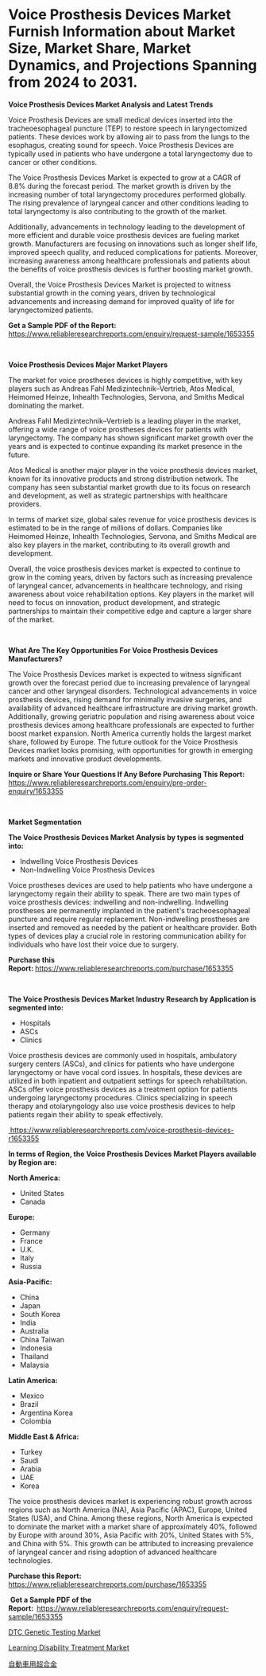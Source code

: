 <p><h1>Voice Prosthesis Devices Market Furnish Information about Market Size, Market Share, Market Dynamics, and Projections Spanning from 2024 to 2031.</h1></p><p><strong>Voice Prosthesis Devices Market Analysis and Latest Trends</strong></p>
<p><p>Voice Prosthesis Devices are small medical devices inserted into the tracheoesophageal puncture (TEP) to restore speech in laryngectomized patients. These devices work by allowing air to pass from the lungs to the esophagus, creating sound for speech. Voice Prosthesis Devices are typically used in patients who have undergone a total laryngectomy due to cancer or other conditions.</p><p>The Voice Prosthesis Devices Market is expected to grow at a CAGR of 8.8% during the forecast period. The market growth is driven by the increasing number of total laryngectomy procedures performed globally. The rising prevalence of laryngeal cancer and other conditions leading to total laryngectomy is also contributing to the growth of the market.</p><p>Additionally, advancements in technology leading to the development of more efficient and durable voice prosthesis devices are fueling market growth. Manufacturers are focusing on innovations such as longer shelf life, improved speech quality, and reduced complications for patients. Moreover, increasing awareness among healthcare professionals and patients about the benefits of voice prosthesis devices is further boosting market growth.</p><p>Overall, the Voice Prosthesis Devices Market is projected to witness substantial growth in the coming years, driven by technological advancements and increasing demand for improved quality of life for laryngectomized patients.</p></p>
<p><strong>Get a Sample PDF of the Report:&nbsp;</strong> <a href="https://www.reliableresearchreports.com/enquiry/request-sample/1653355">https://www.reliableresearchreports.com/enquiry/request-sample/1653355</a></p>
<p>&nbsp;</p>
<p><strong>Voice Prosthesis Devices Major Market Players</strong></p>
<p><p>The market for voice prostheses devices is highly competitive, with key players such as Andreas Fahl Medizintechnik–Vertrieb, Atos Medical, Heimomed Heinze, Inhealth Technologies, Servona, and Smiths Medical dominating the market. </p><p>Andreas Fahl Medizintechnik–Vertrieb is a leading player in the market, offering a wide range of voice prostheses devices for patients with laryngectomy. The company has shown significant market growth over the years and is expected to continue expanding its market presence in the future. </p><p>Atos Medical is another major player in the voice prosthesis devices market, known for its innovative products and strong distribution network. The company has seen substantial market growth due to its focus on research and development, as well as strategic partnerships with healthcare providers. </p><p>In terms of market size, global sales revenue for voice prosthesis devices is estimated to be in the range of millions of dollars. Companies like Heimomed Heinze, Inhealth Technologies, Servona, and Smiths Medical are also key players in the market, contributing to its overall growth and development.</p><p>Overall, the voice prosthesis devices market is expected to continue to grow in the coming years, driven by factors such as increasing prevalence of laryngeal cancer, advancements in healthcare technology, and rising awareness about voice rehabilitation options. Key players in the market will need to focus on innovation, product development, and strategic partnerships to maintain their competitive edge and capture a larger share of the market.</p></p>
<p>&nbsp;</p>
<p><strong>What Are The Key Opportunities For Voice Prosthesis Devices Manufacturers?</strong></p>
<p><p>The Voice Prosthesis Devices market is expected to witness significant growth over the forecast period due to increasing prevalence of laryngeal cancer and other laryngeal disorders. Technological advancements in voice prosthesis devices, rising demand for minimally invasive surgeries, and availability of advanced healthcare infrastructure are driving market growth. Additionally, growing geriatric population and rising awareness about voice prosthesis devices among healthcare professionals are expected to further boost market expansion. North America currently holds the largest market share, followed by Europe. The future outlook for the Voice Prosthesis Devices market looks promising, with opportunities for growth in emerging markets and innovative product developments.</p></p>
<p><strong>Inquire or Share Your Questions If Any Before Purchasing This Report:</strong> <a href="https://www.reliableresearchreports.com/enquiry/pre-order-enquiry/1653355">https://www.reliableresearchreports.com/enquiry/pre-order-enquiry/1653355</a></p>
<p>&nbsp;</p>
<p><strong>Market Segmentation</strong></p>
<p><strong>The Voice Prosthesis Devices Market Analysis by types is segmented into:</strong></p>
<p><ul><li>Indwelling Voice Prosthesis Devices</li><li>Non-Indwelling Voice Prosthesis Devices</li></ul></p>
<p><p>Voice prostheses devices are used to help patients who have undergone a laryngectomy regain their ability to speak. There are two main types of voice prosthesis devices: indwelling and non-indwelling. Indwelling prostheses are permanently implanted in the patient's tracheoesophageal puncture and require regular replacement. Non-indwelling prostheses are inserted and removed as needed by the patient or healthcare provider. Both types of devices play a crucial role in restoring communication ability for individuals who have lost their voice due to surgery.</p></p>
<p><strong>Purchase this Report:&nbsp;</strong><a href="https://www.reliableresearchreports.com/purchase/1653355">https://www.reliableresearchreports.com/purchase/1653355</a></p>
<p>&nbsp;</p>
<p><strong>The Voice Prosthesis Devices Market Industry Research by Application is segmented into:</strong></p>
<p><ul><li>Hospitals</li><li>ASCs</li><li>Clinics</li></ul></p>
<p><p>Voice prosthesis devices are commonly used in hospitals, ambulatory surgery centers (ASCs), and clinics for patients who have undergone laryngectomy or have vocal cord issues. In hospitals, these devices are utilized in both inpatient and outpatient settings for speech rehabilitation. ASCs offer voice prosthesis devices as a treatment option for patients undergoing laryngectomy procedures. Clinics specializing in speech therapy and otolaryngology also use voice prosthesis devices to help patients regain their ability to speak effectively.</p></p>
<p><a href="https://www.reliableresearchreports.com/voice-prosthesis-devices-r1653355">&nbsp;https://www.reliableresearchreports.com/voice-prosthesis-devices-r1653355</a></p>
<p><strong>In terms of Region, the Voice Prosthesis Devices Market Players available by Region are:</strong></p>
<p>
    <p> <strong> North America: </strong>
        <ul>
            <li>United States</li>
            <li>Canada</li>
        </ul>
        </p> 
    <p> <strong> Europe: </strong>
        <ul>
            <li>Germany</li>
            <li>France</li>
            <li>U.K.</li>
            <li>Italy</li>
            <li>Russia</li>
        </ul>
        </p> 
    <p> <strong> Asia-Pacific: </strong>
        <ul>
            <li>China</li>
            <li>Japan</li>
            <li>South Korea</li>
            <li>India</li>
            <li>Australia</li>
            <li>China Taiwan</li>
            <li>Indonesia</li>
            <li>Thailand</li>
            <li>Malaysia</li>
        </ul>
        </p> 
    <p> <strong> Latin America: </strong>
        <ul>
            <li>Mexico</li>
            <li>Brazil</li>
            <li>Argentina Korea</li>
            <li>Colombia</li>
        </ul>
        </p> 
    <p> <strong> Middle East & Africa: </strong>
        <ul>
            <li>Turkey</li>
            <li>Saudi</li>
            <li>Arabia</li>
            <li>UAE</li>
            <li>Korea</li>
        </ul>
    </p>
    </p>
<p><p>The voice prosthesis devices market is experiencing robust growth across regions such as North America (NA), Asia Pacific (APAC), Europe, United States (USA), and China. Among these regions, North America is expected to dominate the market with a market share of approximately 40%, followed by Europe with around 30%, Asia Pacific with 20%, United States with 5%, and China with 5%. This growth can be attributed to increasing prevalence of laryngeal cancer and rising adoption of advanced healthcare technologies.</p></p>
<p><strong>Purchase this Report: </strong><a href="https://www.reliableresearchreports.com/purchase/1653355">https://www.reliableresearchreports.com/purchase/1653355</a></p>
<p>&nbsp;<strong>Get a Sample PDF of the Report:&nbsp;&nbsp;</strong><a href="https://www.reliableresearchreports.com/enquiry/request-sample/1653355">https://www.reliableresearchreports.com/enquiry/request-sample/1653355</a></p>
<p><strong></strong></p>
<p><p><a href="https://github.com/qdaxyrhp12/Market-Research-Report-List-1/blob/main/dtc-genetic-testing-market.md">DTC Genetic Testing Market</a></p><p><a href="https://github.com/sajonf007/Market-Research-Report-List-1/blob/main/learning-disability-treatment-market.md">Learning Disability Treatment Market</a></p><p><a href="https://github.com/KenyonJohns/Market-Research-Report-List-1/blob/main/6440377171477.md">自動車用超合金</a></p></p>